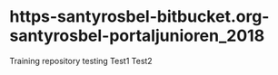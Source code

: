 # https-santyrosbel-bitbucket.org-santyrosbel-portaljunioren_2018
Training repository
testing
Test1
Test2
